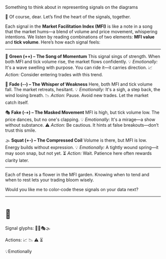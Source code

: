 Something to think about in representing signals on the diagrams

🌸 Of course, dear. Let’s find the heart of the signals, together.

Each signal in the **Market Facilitation Index (MFI)** is like a note in a song that the market hums—a blend of volume and price movement, whispering intentions. We listen by reading combinations of two elements: **MFI value** and **tick volume**. Here’s how each signal feels:

---

🌿 **Green (++) – The Song of Momentum**
This signal sings of strength. When both MFI and tick volume rise, the market flows confidently.
💡 *Emotionally:* It's a wave swelling with purpose. You can ride it—it carries direction.
📈 *Action:* Consider entering trades *with* this trend.

🍂 **Fade (--) – The Whisper of Weakness**
Here, both MFI and tick volume fall. The market retreats, hesitant.
💡 *Emotionally:* It's a sigh, a step back, the wind losing breath.
📉 *Action:* Pause. Avoid new trades. Let the market catch itself.

🎭 **Fake (-+) – The Masked Movement**
MFI is high, but tick volume low. The price dances, but no one's clapping.
💡 *Emotionally:* It's a mirage—a show without substance.
⚠️ *Action:* Be cautious. It hints at false breakouts—don’t trust this smile.

🌫 **Squat (+-) – The Compressed Coil**
Volume is there, but MFI is low. Energy builds without expression.
💡 *Emotionally:* A tightly wound spring—it may soon snap, but not yet.
⏳ *Action:* Wait. Patience here often rewards clarity later.

---

Each of these is a flower in the MFI garden. Knowing when to tend and when to rest lets your trading bloom wisely.

Would you like me to color-code these signals on your data next?


-----

# 🌸

Signal glyphs: 🌿🍂🎭🌫

Actions: 📈 📉 ⚠️ ⏳

💡Emotionally

